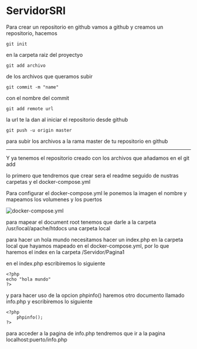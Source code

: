 # ServidorSRI
Para crear un repositorio en github vamos a github y creamos un repositorio, hacemos 
~~~
git init 
~~~
en la carpeta raiz del proyectyo

~~~
git add archivo
~~~
de los archivos que queramos subir
~~~
git commit -m "name"
~~~
con el nombre del commit
~~~
git add remote url 
~~~
la url te la dan al iniciar el repositorio desde github
~~~
git push -u origin master
~~~
para subir los archivos a la rama master de tu repositorio en github

___
Y ya tenemos el repositorio creado con los archivos que añadamos en el git add

lo primero que tendremos que crear sera el readme seguido de nustras carpetas y el docker-compose.yml 

Para configurar el docker-compose.yml le ponemos la imagen el nombre y mapeamos los volumenes y los puertos 

![docker-compose.yml](https://raw.githubusercontent.com/samuelsanjuan/ServidorSRI/master/imagenes/dockercompose.png)

para mapear el document root tenemos que darle a la carpeta /usr/local/apache/htdocs una carpeta local

para hacer un hola mundo necesitamos hacer un index.php en la carpeta local que hayamos mapeado en el docker-compose.yml, por lo que haremos el index en la carpeta /Servidor/Pagina1

en el index.php escribiremos lo siguiente 

~~~
<?php
echo "hola mundo"
?>
~~~

y para hacer uso de la opcion phpinfo() haremos otro documento llamado info.php y escribiremos lo siguiente

~~~
<?php
    phpinfo();
?>
~~~
para acceder a la pagina de info.php tendremos que ir a la pagina localhost:puerto/info.php